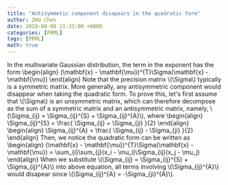 ```yaml
---
title: "Antisymmetic component disapears in the quadratic form"
author: ZHU Chen
date: 2019-08-08 11:33:00 +0800
categories: [PRML]
tags: [PRML]
math: true
---
```


In the multivariate Gaussian distribution, the term in the exponent has the form
\begin{align}
(\mathbf{x} - \mathbf{\mu})^{T}\Sigma(\mathbf{x} - \mathbf{\mu})
\end{align}
Note that the precision matrix \\(\Sigma\\) typically is a symmetric matrix. More generally, any antisymmetric component would disappear when taking the quadratic form. To prove this, let's first assume that \\(\Sigma\\) is an unsymmetric matrix, which can therefore decompose as the sum of a symmetric matrix and an antisymmetric matrix, namely, \\(\Sigma_{ij} = \Sigma_{ij}^{S} + \Sigma_{ij}^{A}\\), where
\begin{align}
\Sigma_{ij}^{S} = \frac{ \Sigma_{ij} + \Sigma_{ji} }{2}
\end{align}
\begin{align}
\Sigma_{ij}^{A} = \frac{ \Sigma_{ij} - \Sigma_{ji} }{2}
\end{align}
Then, we notice the quadratic form can be written as
\begin{align}
(\mathbf{x} - \mathbf{\mu})^{T}\Sigma(\mathbf{x} - \mathbf{\mu}) = \sum_{i}\sum_{j}(x_i - \mu_i)\Sigma_{ij}(x_j - \mu_j)
\end{align}
When we substitute \\(\Sigma_{ij} = \Sigma_{ij}^{S} + \Sigma_{ij}^{A}\\) into above equation, all terms involving \\(\Sigma_{ij}^{A}\\) would disapear since \\(\Sigma_{ij}^{A} = -\Sigma_{ji}^{A}\\).